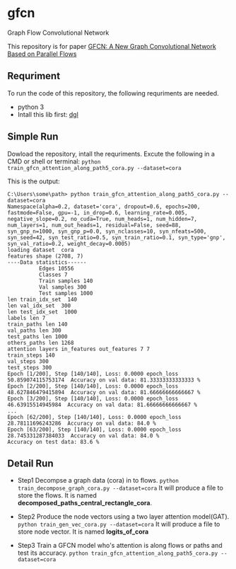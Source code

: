 # gfcn
Graph Flow Convolutional Network

This repository is for paper [GFCN: A New Graph Convolutional Network Based on Parallel Flows](https://arxiv.org/abs/1902.09173)

## Requriment
To run the code of this repository, the following requriments are needed.
- python 3
-  Intall this lib first: [dgl](https://github.com/dmlc/dgl)

## Simple Run
Dowload the repository, intall the requriments. Excute the following in a CMD or shell or terminal:
`python train_gfcn_attention_along_path5_cora.py --dataset=cora`

This is the output:
```
C:\Users\some\path> python train_gfcn_attention_along_path5_cora.py --dataset=cora
Namespace(alpha=0.2, dataset='cora', dropout=0.6, epochs=200, fastmode=False, gpu=-1, in_drop=0.6, learning_rate=0.005, negative_slope=0.2, no_cuda=True, num_heads=1, num_hidden=7, num_layers=1, num_out_heads=1, residual=False, seed=88, syn_gnp_n=1000, syn_gnp_p=0.0, syn_nclasses=10, syn_nfeats=500, syn_seed=42, syn_test_ratio=0.5, syn_train_ratio=0.1, syn_type='gnp', syn_val_ratio=0.2, weight_decay=0.0005)
loading dataset  cora
features shape (2708, 7)
----Data statistics------
          Edges 10556
          Classes 7
          Train samples 140
          Val samples 300
          Test samples 1000
len train_idx_set  140
len val_idx_set  300
len test_idx_set  1000
labels len 7
train_paths len 140
val_paths len 300
test_paths len 1000
others_paths len 1268
attention layers in_features out_features 7 7
train_steps 140
val_steps 300
test_steps 300
Epoch [1/200], Step [140/140], Loss: 0.0000 epoch_loss 50.859074115753174  Accuracy on val data: 81.33333333333333 %
Epoch [2/200], Step [140/140], Loss: 0.0000 epoch_loss 48.627846479415894  Accuracy on val data: 81.66666666666667 %
Epoch [3/200], Step [140/140], Loss: 0.0000 epoch_loss 46.63915514945984  Accuracy on val data: 81.66666666666667 %
...
Epoch [62/200], Step [140/140], Loss: 0.0000 epoch_loss 28.78111696243286  Accuracy on val data: 84.0 %
Epoch [63/200], Step [140/140], Loss: 0.0000 epoch_loss 28.745331287384033  Accuracy on val data: 84.0 %
Accuracy on test data: 83.6 %
```

## Detail Run
- Step1
Decompse a graph data (cora) in to flows.
`python train_decompose_graph_cora.py --dataset=cora`
It will produce a file to store the flows. It is named **decomposed_paths_central_rectangle_cora**.

- Step2
Produce the node vectors using a two layer attention model(GAT).
`python train_gen_vec_cora.py --dataset=cora`
It will produce a file to store node vector. It is named **logits_of_cora**

- Step3
Train a GFCN model who's attention is along flows or paths and test its accuracy.
`python train_gfcn_attention_along_path5_cora.py --dataset=cora`


